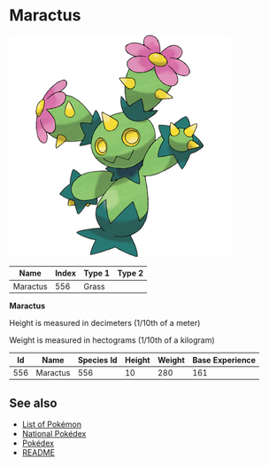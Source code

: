 # Maractus


![Maractus](images/556.png)

| **Name** | **Index** | **Type 1** | **Type 2** |
|----|----|----|----|
| Maractus | 556 | Grass  |  |

**Maractus** 


Height is measured in decimeters (1/10th of a meter)

Weight is measured in hectograms (1/10th of a kilogram)

| **Id** | **Name** | **Species Id** | **Height** | **Weight** | **Base Experience** |
|--------|----------|----------------|------------|------------|---------------------|
| 556 | Maractus | 556 | 10 | 280 | 161 |


## See also

- [List of Pokémon](../pokemon.md)
- [National Pokédex](../national_pokedex.md)
- [Pokédex](../pokedex.md)
- [README](../README.md)
